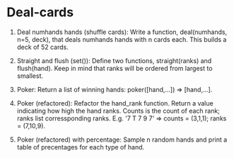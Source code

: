 # Deal-cards

1. Deal numhands hands (shuffle cards): Write a function, deal(numhands, n=5, deck), that deals numhands hands with n cards each. This builds a deck of 52 cards.

2. Straight and flush (set()): Define two functions, straight(ranks) and flush(hand). Keep in mind that ranks will be ordered from largest to smallest.

3. Poker: Return a list of winning hands: poker([hand,...]) => [hand,...].

4. Poker (refactored): Refactor the hand_rank function. Return a value indicating how high the hand ranks. Counts is the count of each rank; ranks list corressponding ranks. E.g. '7 T 7 9 7' => counts = (3,1,1); ranks = (7,10,9).

5. Poker (refactored) with percentage: Sample n random hands and print a table of precentages for each type of hand.
